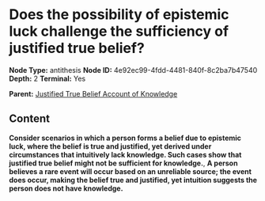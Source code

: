 # Does the possibility of epistemic luck challenge the sufficiency of justified true belief?

**Node Type:** antithesis
**Node ID:** 4e92ec99-4fdd-4481-840f-8c2ba7b47540
**Depth:** 2
**Terminal:** Yes

**Parent:** [Justified True Belief Account of Knowledge](justified-true-belief-account-of-knowledge.md)

## Content

**Consider scenarios in which a person forms a belief due to epistemic luck, where the belief is true and justified, yet derived under circumstances that intuitively lack knowledge. Such cases show that justified true belief might not be sufficient for knowledge.**, **A person believes a rare event will occur based on an unreliable source; the event does occur, making the belief true and justified, yet intuition suggests the person does not have knowledge.**
